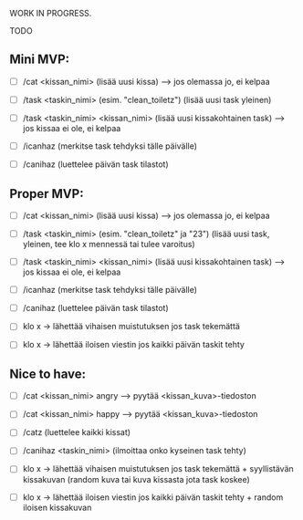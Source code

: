 WORK IN PROGRESS.

TODO

Mini MVP:
---------

- [ ] /cat <kissan_nimi> (lisää uusi kissa) --> jos olemassa jo, ei kelpaa
- [ ] /task <taskin_nimi> (esim. "clean_toiletz") (lisää uusi task yleinen)
- [ ] /task <taskin_nimi> <kissan_nimi> (lisää uusi kissakohtainen task) --> jos kissaa ei ole, ei kelpaa

- [ ] /icanhaz <task> (merkitse task tehdyksi tälle päivälle)
- [ ] /canihaz (luettelee päivän task tilastot)

Proper MVP:
-----------

- [ ] /cat <kissan_nimi> (lisää uusi kissa) --> jos olemassa jo, ei kelpaa
- [ ] /task <taskin_nimi> <deadline> (esim. "clean_toiletz" ja "23") (lisää uusi task, yleinen, tee klo x mennessä tai tulee varoitus)
- [ ] /task <taskin_nimi> <kissan_nimi> (lisää uusi kissakohtainen task) --> jos kissaa ei ole, ei kelpaa

- [ ] /icanhaz <task> (merkitse task tehdyksi tälle päivälle)
- [ ] /canihaz (luettelee päivän task tilastot)

- [ ] klo x -> lähettää vihaisen muistutuksen jos task tekemättä
- [ ] klo x -> lähettää iloisen viestin jos kaikki päivän taskit tehty

Nice to have:
-------------

- [ ] /cat <kissan_nimi> angry --> pyytää <kissan_kuva>-tiedoston
- [ ] /cat <kissan_nimi> happy --> pyytää <kissan_kuva>-tiedoston
- [ ] /catz (luettelee kaikki kissat)
- [ ] /canihaz <taskin_nimi> (ilmoittaa onko kyseinen task tehty)

- [ ] klo x -> lähettää vihaisen muistutuksen jos task tekemättä + syyllistävän kissakuvan (random kuva tai kuva kissasta jota task koskee)
- [ ] klo x -> lähettää iloisen viestin jos kaikki päivän taskit tehty + random iloisen kissakuvan